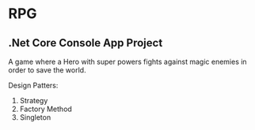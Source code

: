 # RPG

## .Net Core Console App Project
A game where a Hero with super powers fights against magic enemies in order to save the world.


Design Patters:
1. Strategy
2. Factory Method
3. Singleton
